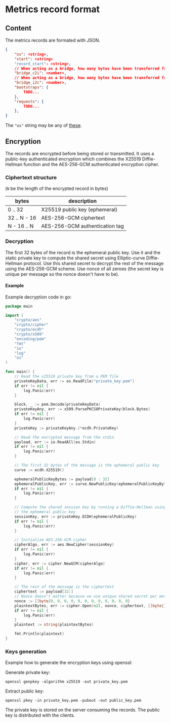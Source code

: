 # Metrics record format

## Content

The metrics records are formated with JSON.

```json
{
    "os": <string>,
    "start": <string>
    "record_start": <string>,
    // When acting as a bridge, how many bytes have been transferred from other clients to the injector
    "bridge_c2i": <number>,
    // When acting as a bridge, how many bytes have been transferred from the injector to other clients
    "bridge_i2c": <number>,
    "bootstraps": {
        TODO...
    },
    "requests": {
        TODO...
    },
}
```

The `"os"` string may be any of [these](https://doc.rust-lang.org/std/env/consts/constant.OS.html).

## Encryption

The records are encrypted before being stored or transmitted. It uses a public-key authenticated
encryption which combines the X25519 Diffie-Hellman function and the AES-256-GCM authenticated
encryption cipher.

### Ciphertext structure

(`N` be the length of the encrypted record in bytes)

| bytes            | description
| ---------------- | ----------------------------
| 0      .. 32     | X25519 public key (ephemeral)
| 32     .. N - 16 | AES-256-GCM ciphertext
| N - 16 .. N      | AES-256-GCM authentication tag

### Decryption

The first 32 bytes of the record is the ephemeral public key. Use it and the static private key to
compute the shared secret using Elliptic-curve Diffie-Hellman protocol. Use this shared secret to
decrypt the rest of the message using the AES-256-GCM scheme. Use nonce of all zeroes (the secret
key is unique per message so the nonce doesn't have to be).

#### Example

Example decryption code in go:

```go
package main

import (
    "crypto/aes"
    "crypto/cipher"
    "crypto/ecdh"
    "crypto/x509"
    "encoding/pem"
    "fmt"
    "io"
    "log"
    "os"
)

func main() {
    // Read the x25519 private key from a PEM file
    privateKeyData, err := os.ReadFile("private_key.pem")
    if err != nil {
        log.Panic(err)
    }

    block, _ := pem.Decode(privateKeyData)
    privateKeyAny, err := x509.ParsePKCS8PrivateKey(block.Bytes)
    if err != nil {
        log.Panic(err)
    }
    privateKey := privateKeyAny.(*ecdh.PrivateKey)

    // Read the encrypted message from the stdin
    payload, err := io.ReadAll(os.Stdin)
    if err != nil {
        log.Panic(err)
    }

    // The first 32 bytes of the message is the ephemeral public key
    curve := ecdh.X25519()

    ephemeralPublicKeyBytes := payload[0 : 32]
    ephemeralPublicKey, err := curve.NewPublicKey(ephemeralPublicKeyBytes)
    if err != nil {
        log.Panic(err)
    }

    // Compute the shared session key by running a Diffie-Hellman using the static private key and
    // the ephemeral public key
    sessionKey, err := privateKey.ECDH(ephemeralPublicKey)
    if err != nil {
        log.Panic(err)
    }

    // Initialize AES-256-GCM cipher
    cipherAlgo, err := aes.NewCipher(sessionKey)
    if err != nil {
        log.Panic(err)
    }
    cipher, err := cipher.NewGCM(cipherAlgo)
    if err != nil {
        log.Panic(err)
    }

    // The rest of the message is the ciphertext
    ciphertext := payload[32:]
    // Nonce doesn't matter because we use unique shared secret per message. Using all-zeroes.
    nonce := []byte{0, 0, 0, 0, 0, 0, 0, 0, 0, 0, 0, 0}
    plaintextBytes, err := cipher.Open(nil, nonce, ciphertext, []byte{})
    if err != nil {
        log.Panic(err)
    }
    plaintext := string(plaintextBytes)

    fmt.Println(plaintext)
}
```

### Keys generation

Example how to generate the encryption keys using openssl:

Generate private key:

```
openssl genpkey -algorithm x25519 -out private_key.pem
```

Extract public key:

```
openssl pkey -in private_key.pem -pubout -out public_key.pem
```

The private key is stored on the server consuming the records. The public key is distributed with
the clients.


